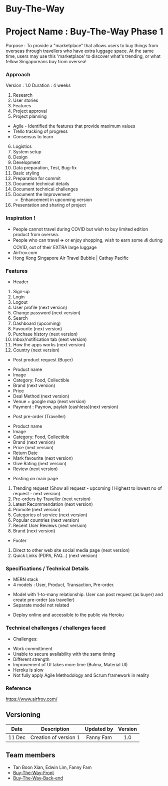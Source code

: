 # Buy-The-Way

# Project Name : Buy-The-Way Phase 1

Purpose : To provide a "marketplace" that allows users to buy things from overseas through travellers who have extra luggage space. At the same time, users may use this 'marketplace' to discover what's trending, or what fellow Singaporeans buy from oversea!

### Approach 

Version : 1.0
Duration : 4 weeks

1. Research
2. User stories
3. Features
4. Project approval
5. Project planning
- Agile - Identified the features that provide maximum values
- Trello tracking of progress
- Consensus to learn 
6. Logistics
7. System setup
8. Design
9. Development
10. Data preparation, Test, Bug-fix
11. Basic styling
12. Preparation for commit
13. Document technical details
14. Document technical challenges
15. Document the Improvement 
    - Enhancement in upcoming version
16. Presentation and sharing of project

### Inspiration !
* People cannot travel during COVID but wish to buy limited edition product from oversea. 
* People who can travel ✈️ or enjoy shopping, wish to earn some 💰 during COVID, out of their EXTRA large luggage
* Airfrov.com
* Hong Kong Singapore Air Travel Bubble | Cathay Pacific

### Features
* Header
1. Sign-up
2. Login 
3. Logout
4. User profile (next version)
5. Change password (next version)
6. Search
7. Dashboard (upcoming)
7. Favourite (next version)
8. Purchase history (next version)
9. Inbox/notification tab (next version)
10. How the apps works (next version)
11. Country (next version)

* Post product request (Buyer)
- Product name
- Image
- Category: Food, Collectible
- Brand (next version)
- Price
- Deal Method (next version)
- Venue  + google map (next version)
- Payment : Paynow, paylah (cashless)(next version)

* Post pre-order (Traveller)
- Product name
- Image
- Category: Food, Collectible
- Brand (next version)
- Price (next version)
- Return Date
- Mark favourite (next version)
- Give Rating (next version)
- Review (next version)

* Posting on main page
1. Trending request (Show all request - upcoming ! Highest to lowest no of request - next version)
2. Pre-orders by Traveller (next version)
3. Latest Recommendation (next version)
4. Promote (next version)
5. Categories of service (next version)
6. Popular countries (next version)
7. Recent User Reviews (next version)
8. Brand (next version)

* Footer
1. Direct to other web site social media page (next version)
2. Quick Links (PDPA, FAQ…) (next version)

### Specifications / Technical Details
* MERN stack
* 4 models : User, Product, Transaction, Pre-order. 
- Model with 1-to-many relationship. User can post request (as buyer) and create pre-order (as traveller)
- Separate model not related
* Deploy online and accessible to the public via Heroku

### Technical challenges / challenges faced
* Challenges:
- Work committment
- Unable to secure availability with the same timing
- Different strength
- Improvement of UI takes more time (Bulma, Material UI)
- Heroku is slow
- Not fully apply Agile Methodology and Scrum framework in reality

### Reference
https://www.airfrov.com/

## Versioning

| Date | Description | Updated by | Version | 
|:--------:|:--------:|:----------------:|:--------:|
| 11 Dec | Creation of version 1 | Fanny Fam | 1.0 |

## Team members

* Tan Boon Xian, Edwin Lim, Fanny Fam
* [Buy-The-Way-Front](https://github.com/wilsontbx/buy-the-way-react)
* [Buy-The-Way-Back-end](https://github.com/wilsontbx/buy-the-way-react)



